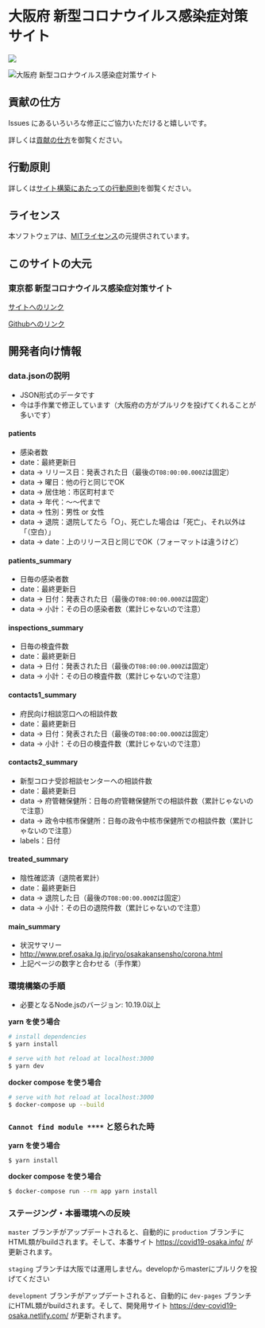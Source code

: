 # 大阪府 新型コロナウイルス感染症対策サイト

![](https://github.com/codeforosaka/covid19/workflows/production%20deploy/badge.svg)

![大阪府 新型コロナウイルス感染症対策サイト](https://covid19-osaka.info/ogp.png)

## 貢献の仕方
Issues にあるいろいろな修正にご協力いただけると嬉しいです。

詳しくは[貢献の仕方](./.github/CONTRIBUTING.md)を御覧ください。

## 行動原則
詳しくは[サイト構築にあたっての行動原則](./.github/CODE_OF_CONDUCT.md)を御覧ください。

## ライセンス
本ソフトウェアは、[MITライセンス](./LICENSE.txt)の元提供されています。

## このサイトの大元

### 東京都 新型コロナウイルス感染症対策サイト
[サイトへのリンク](https://stopcovid19.metro.tokyo.lg.jp/)

[Githubへのリンク](https://github.com/tokyo-metropolitan-gov/covid19)

## 開発者向け情報

### data.jsonの説明
* JSON形式のデータです
* 今は手作業で修正しています（大阪府の方がプルリクを投げてくれることが多いです）

#### patients
* 感染者数
* date：最終更新日
* data -> リリース日：発表された日（最後の`T08:00:00.000Z`は固定）
* data -> 曜日：他の行と同じでOK
* data -> 居住地：市区町村まで
* data -> 年代：〜〜代まで
* data -> 性別：男性 or 女性
* data -> 退院：退院してたら「○」、死亡した場合は「死亡」、それ以外は「（空白）」
* data -> date：上のリリース日と同じでOK（フォーマットは違うけど）

#### patients_summary
* 日毎の感染者数
* date：最終更新日
* data -> 日付：発表された日（最後の`T08:00:00.000Z`は固定）
* data -> 小計：その日の感染者数（累計じゃないので注意）

#### inspections_summary
* 日毎の検査件数
* date：最終更新日
* data -> 日付：発表された日（最後の`T08:00:00.000Z`は固定）
* data -> 小計：その日の検査件数（累計じゃないので注意）

#### contacts1_summary
* 府民向け相談窓口への相談件数
* date：最終更新日
* data -> 日付：発表された日（最後の`T08:00:00.000Z`は固定）
* data -> 小計：その日の検査件数（累計じゃないので注意）

#### contacts2_summary
* 新型コロナ受診相談センターへの相談件数
* date：最終更新日
* data -> 府管轄保健所：日毎の府管轄保健所での相談件数（累計じゃないので注意）
* data -> 政令中核市保健所：日毎の政令中核市保健所での相談件数（累計じゃないので注意）
* labels：日付

#### treated_summary
* 陰性確認済（退院者累計）
* date：最終更新日
* data -> 退院した日（最後の`T08:00:00.000Z`は固定）
* data -> 小計：その日の退院件数（累計じゃないので注意）

#### main_summary
* 状況サマリー
* http://www.pref.osaka.lg.jp/iryo/osakakansensho/corona.html
* 上記ページの数字と合わせる（手作業）

### 環境構築の手順

- 必要となるNode.jsのバージョン: 10.19.0以上

**yarn を使う場合**
``` bash
# install dependencies
$ yarn install

# serve with hot reload at localhost:3000
$ yarn dev
```

**docker compose を使う場合**
```bash
# serve with hot reload at localhost:3000
$ docker-compose up --build
```

### `Cannot find module ****` と怒られた時

**yarn を使う場合**
```
$ yarn install
```

**docker compose を使う場合**
```bash
$ docker-compose run --rm app yarn install
```

### ステージング・本番環境への反映

`master` ブランチがアップデートされると、自動的に `production` ブランチにHTML類がbuildされます。そして、本番サイト https://covid19-osaka.info/ が更新されます。

`staging` ブランチは大阪では運用しません。developからmasterにプルリクを投げてください

`development` ブランチがアップデートされると、自動的に `dev-pages` ブランチにHTML類がbuildされます。そして、開発用サイト https://dev-covid19-osaka.netlify.com/ が更新されます。
